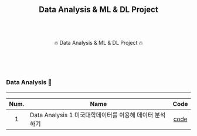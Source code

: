 ## <p align="center"> Data Analysis & ML & DL Project </p>

<br>
<br>

<p align="center"> 🔥 Data Analysis & ML & DL Project  🔥</p>
<br>
<br>
<br>

### Data Analysis 🚢
-----

| Num.|Name         |Code|
|:---:|---|:---:|
| 1 | Data Analysis 1 미국대학데이터를 이용해 데이터 분석하기 |[code](https://github.com/jinhyukbae/soloproject/blob/main/Data_Science/%EB%8C%80%ED%95%99%EC%A0%84%EA%B3%B5%EB%8D%B0%EC%9D%B4%ED%84%B0%EB%B6%84%EC%84%9D.ipynb)|
